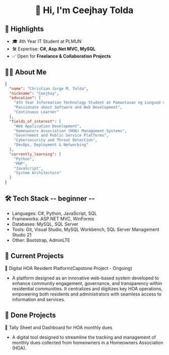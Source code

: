 <h1 align="center">👋 Hi, I'm Ceejhay Tolda</h1>

## 🚀 Highlights
- 🎓 4th Year IT Student at PLMUN
- 🛠 Expertise: **C#, Asp.Net MVC, MySQL**
- ✅ Open for **Freelance & Collaboration Projects**

## 🧑‍💻 About Me
```json
{
  "name": "Christian Jorge M. Tolda",
  "nickname": "Ceejhay",
  "education": [
    "4th Year Information Technology Student at Pamantasan ng Lungsod ng Muntinlupa",
    "Passionate about Software and Web Development",
    "Continuous Learner"
  ],
  "fields_of_interest": [
    "Web Application Development",
    "Homeowners Association (HOA) Management Systems",
    "Government and Public Service Platforms",
    "Cybersecurity and Threat Detection",
    "DevOps, Deployment & Networking"
  ],
  "currently_learning": [
    "Python",
    "PHP",
    "JavaScript",
    "System Architecture"
  ]
}
```
## 🛠 Tech Stack -- beginner -- 
- Languages: C#, Python, JavaScript, SQL
- Frameworks: ASP.NET MVC, WinForms
- Databases: MySQL, SQL Server
- Tools: Git, Visual Studio, MySQL Workbench, SQL Server Management Studio 21
- Other: Bootstrap, AdminLTE

## 📌 Current Projects
🏡 Digital HOA Resident Platform(Capstone Project - Ongoing) 
- A platform designed as an innovative web-based system developed to enhance community engagement, governance, and transparency within residential communities. It centralizes and digitizes key HOA operations, empowering both residents and administrators with seamless access to information and services.
  
## 📌 Done Projects
🏡 Tally Sheet and Dashboard for HOA monthly dues 
- A digital tool designed to streamline the tracking and management of monthly dues collected from homeowners in a Homeowners Association (HOA).
